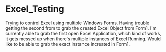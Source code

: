 # Excel_Testing

Trying to control Excel using multiple Windows Forms.
Having trouble getting the second from to grab the created Excel Object from Form1.
I'm currently able to grab the first open Excel Application, which kind of works, it gets messed up when there's multiple instances of Excel Running.
Would like to be able to grab the exact instance increated in Form1.
